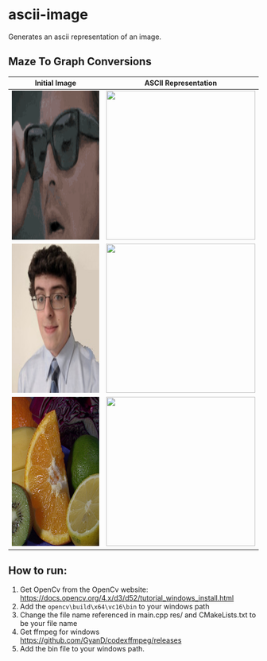 # ascii-image
Generates an ascii representation of an image.

## Maze To Graph Conversions

| Initial Image                                         | ASCII Representation                                                   |
|-------------------------------------------------------|------------------------------------------------------------------------|
| <img src="./res/shades.gif" height="300" width="300"> | <img src="./example-output/ascii-shades.gif" height="300" width="300"> |
| <img src="./res/mike.jpg" height="300" width="300">   | <img src="./example-output/ascii-mike.jpg" height="300" width="300">   |
| <img src="./res/fruits.jpg" height="300" width="300">   | <img src="./example-output/ascii-fruits.jpg" height="300" width="300"> |

## How to run:
1. Get OpenCv from the OpenCv website: https://docs.opencv.org/4.x/d3/d52/tutorial_windows_install.html
2. Add the `opencv\build\x64\vc16\bin` to your windows path
3. Change the file name referenced in main.cpp res/ and CMakeLists.txt to be your file name
4. Get ffmpeg for windows https://github.com/GyanD/codexffmpeg/releases
5. Add the bin file to your windows path.